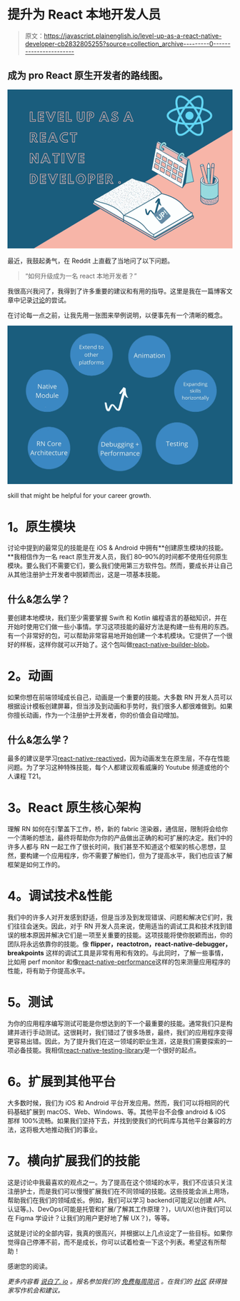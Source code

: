 # 提升为 React 本地开发人员

> 原文：<https://javascript.plainenglish.io/level-up-as-a-react-native-developer-cb2832805255?source=collection_archive---------0----------------------->

## 成为 pro React 原生开发者的路线图。

![](img/fab12a965089b3c33cace22c2f3e907c.png)

最近，我鼓起勇气，在 Reddit 上直截了当地问了以下问题。

> “如何升级成为一名 react 本地开发者？”

我很高兴我问了，我得到了许多重要的建议和有用的指导。这里是我在一篇博客文章中记录[讨论](https://www.reddit.com/r/reactnative/comments/rm6goz/how_to_level_up_as_a_react_native_developer/)的尝试。

在讨论每一点之前，让我先用一张图来举例说明，以便事先有一个清晰的概念。

![](img/f27f1bd5e09793df12d5f9b3b6a565f4.png)

skill that might be helpful for your career growth.

# **1。原生模块**

讨论中提到的最常见的技能是在 iOS & Android 中拥有**创建原生模块的技能。**我相信作为一名 react 原生开发人员，我们 80–90%的时间都不使用任何原生模块。要么我们不需要它们，要么我们使用第三方软件包。然而，要成长并让自己从其他注册护士开发者中脱颖而出，这是一项基本技能。

## **什么&怎么学？**

要创建本地模块，我们至少需要掌握 Swift 和 Kotlin 编程语言的基础知识，并在开始时使用它们做一些小事情。学习这项技能的最好方法是构建一些有用的东西。有一个非常好的包，可以帮助非常容易地开始创建一个本机模块。它提供了一个很好的样板，这样你就可以开始了。这个包叫做[react-native-builder-blob](https://github.com/callstack/react-native-builder-bob)。

# **2。动画**

如果你想在前端领域成长自己，动画是一个重要的技能。大多数 RN 开发人员可以根据设计模板创建屏幕，但当涉及到动画和手势时，我们很多人都很难做到。如果你擅长动画，作为一个注册护士开发者，你的价值会自动增加。

## **什么&怎么学？**

最多的建议是学习[react-native-reactived](https://docs.swmansion.com/react-native-reanimated/)，因为动画发生在原生层，不存在性能问题。为了学习这种特殊技能，每个人都建议观看威廉的 Youtube 频道或他的个人课程 T21。

# **3。React 原生核心架构**

理解 RN 如何在引擎盖下工作，桥，新的 fabric 渲染器，通信层，限制将会给你一个清晰的想法，最终将帮助你为你的产品做出正确的和可扩展的决定。我们中的许多人都与 RN 一起工作了很长时间，我们甚至不知道这个框架的核心思想，显然，要构建一个应用程序，你不需要了解他们，但为了提高水平，我们也应该了解框架是如何工作的。

# **4。调试技术&性能**

我们中的许多人对开发感到舒适，但是当涉及到发现错误、问题和解决它们时，我们往往会迷失。因此，对于 RN 开发人员来说，使用适当的调试工具和技术找到错误的根本原因并解决它们是一项至关重要的技能。这项技能将使你脱颖而出，你的团队将永远依靠你的技能。像 **flipper，reactotron，react-native-debugger，breakpoints** 这样的调试工具是非常有用和有效的。与此同时，了解一些事情，比如用 perf monitor 和像[react-native-performance](https://github.com/oblador/react-native-performance)这样的包来测量应用程序的性能，将有助于你提高水平。

# **5。测试**

为你的应用程序编写测试可能是你想达到的下一个最重要的技能。通常我们只是构建并进行手动测试。这很耗时，我们错过了很多场景，最终，我们的应用程序变得更容易出错。因此，为了提升我们在这一领域的职业生涯，这是我们需要探索的一项必备技能。我相信[react-native-testing-library](https://github.com/callstack/react-native-testing-library)是一个很好的起点。

# **6。扩展到其他平台**

大多数时候，我们为 iOS 和 Android 平台开发应用。然而，我们可以将相同的代码基础扩展到 macOS、Web、Windows、等。其他平台不会像 android & iOS 那样 100%流畅。如果我们坚持下去，并找到使我们的代码库与其他平台兼容的方法，这将极大地推动我们的事业。

# **7。横向扩展我们的技能**

这是讨论中我最喜欢的观点之一。为了提高在这个领域的水平，我们不应该只关注注册护士，而是我们可以慢慢扩展我们在不同领域的技能。这些技能会派上用场，帮助我们在我们的领域成长。例如，我们可以学习 backend(可能足以创建 API、认证等。)、DevOps(可能是托管和扩展/了解其工作原理？)，UI/UX(也许我们可以在 Figma 学设计？让我们的用户更好地了解 UX？)，等等。

这就是讨论的全部内容，我真的很高兴，并根据以上几点设定了一些目标。如果你觉得自己停滞不前，而不是成长，你可以试着检查一下这个列表。希望这有所帮助！

感谢您的阅读。

*更多内容看* [*说白了. io*](http://plainenglish.io/) *。报名参加我们的* [*免费每周简讯*](http://newsletter.plainenglish.io/) *。在我们的* [*社区*](https://discord.gg/GtDtUAvyhW) *获得独家写作机会和建议。*